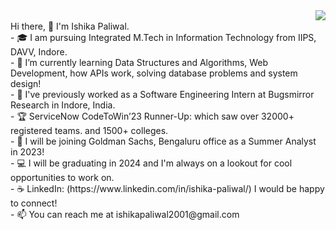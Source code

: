 
 <img src="https://avatars.githubusercontent.com/u/67386495?s=400&u=df9df83469e079fec7eeb57f3eab0b5bf6a1e4d5&v=4" align=right>
 
<br> 
Hi there, 👋  I'm Ishika Paliwal. <br> 
- 🎓 I am pursuing Integrated M.Tech in Information Technology from IIPS, DAVV, Indore.  <br> 
- 🌱 I’m currently learning Data Structures and Algorithms, Web Development, how APIs work, solving database problems and system design!<br> 
- 🔭 I've previously worked as a Software Engineering Intern at Bugsmirror Research in Indore, India.<br> 
- 🏆 ServiceNow CodeToWin’23 Runner-Up: which saw over 32000+ registered teams. and 1500+ colleges.<BR>
- 🚀 I will be joining Goldman Sachs, Bengaluru office as a Summer Analyst in 2023!<br> 
- 💻 I will be graduating in 2024 and I'm always on a lookout for cool opportunities to work on.<br> 
- ☕ LinkedIn: (https://www.linkedin.com/in/ishika-paliwal/) I would be happy to connect!<br> 
- 📫 You can reach me at ishikapaliwal2001@gmail.com<br> 

